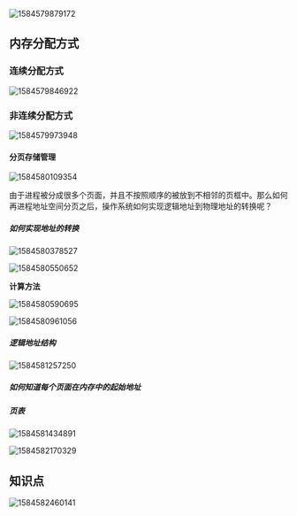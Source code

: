 ![1584579879172](http://img.fosuchao.com/1584579879172.png)

## 内存分配方式

### 连续分配方式

![1584579846922](F:\typoraImg\1584579846922.png)



### 非连续分配方式

![1584579973948](F:\typoraImg\1584579973948.png)

#### 分页存储管理

![1584580109354](F:\typoraImg\1584580109354.png)

​		由于进程被分成很多个页面，并且不按照顺序的被放到不相邻的页框中。那么如何再进程地址空间分页之后，操作系统如何实现逻辑地址到物理地址的转换呢？

#####  如何实现地址的转换

![1584580378527](F:\typoraImg\1584580378527.png)

![1584580550652](F:\typoraImg\1584580550652.png)

**计算方法**

![1584580590695](F:\typoraImg\1584580590695.png)

![1584580961056](F:\typoraImg\1584580961056.png)

##### 逻辑地址结构

![1584581257250](F:\typoraImg\1584581257250.png)

##### 如何知道每个页面在内存中的起始地址

##### 页表

![1584581434891](F:\typoraImg\1584581434891.png)

![1584582170329](F:\typoraImg\1584582170329.png)

## 知识点

![1584582460141](F:\typoraImg\1584582460141.png)